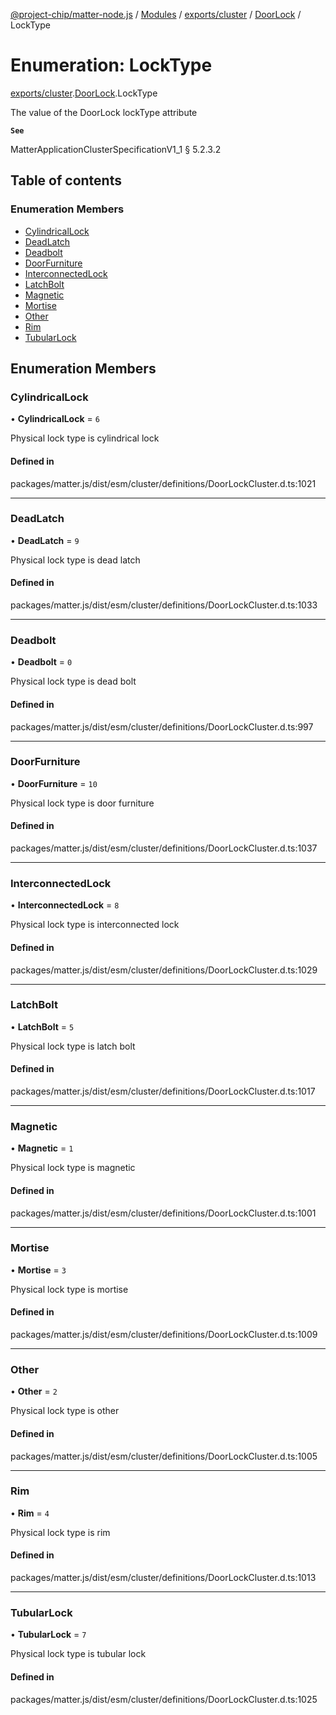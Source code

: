 [@project-chip/matter-node.js](../README.md) / [Modules](../modules.md) / [exports/cluster](../modules/exports_cluster.md) / [DoorLock](../modules/exports_cluster.DoorLock.md) / LockType

# Enumeration: LockType

[exports/cluster](../modules/exports_cluster.md).[DoorLock](../modules/exports_cluster.DoorLock.md).LockType

The value of the DoorLock lockType attribute

**`See`**

MatterApplicationClusterSpecificationV1_1 § 5.2.3.2

## Table of contents

### Enumeration Members

- [CylindricalLock](exports_cluster.DoorLock.LockType.md#cylindricallock)
- [DeadLatch](exports_cluster.DoorLock.LockType.md#deadlatch)
- [Deadbolt](exports_cluster.DoorLock.LockType.md#deadbolt)
- [DoorFurniture](exports_cluster.DoorLock.LockType.md#doorfurniture)
- [InterconnectedLock](exports_cluster.DoorLock.LockType.md#interconnectedlock)
- [LatchBolt](exports_cluster.DoorLock.LockType.md#latchbolt)
- [Magnetic](exports_cluster.DoorLock.LockType.md#magnetic)
- [Mortise](exports_cluster.DoorLock.LockType.md#mortise)
- [Other](exports_cluster.DoorLock.LockType.md#other)
- [Rim](exports_cluster.DoorLock.LockType.md#rim)
- [TubularLock](exports_cluster.DoorLock.LockType.md#tubularlock)

## Enumeration Members

### CylindricalLock

• **CylindricalLock** = ``6``

Physical lock type is cylindrical lock

#### Defined in

packages/matter.js/dist/esm/cluster/definitions/DoorLockCluster.d.ts:1021

___

### DeadLatch

• **DeadLatch** = ``9``

Physical lock type is dead latch

#### Defined in

packages/matter.js/dist/esm/cluster/definitions/DoorLockCluster.d.ts:1033

___

### Deadbolt

• **Deadbolt** = ``0``

Physical lock type is dead bolt

#### Defined in

packages/matter.js/dist/esm/cluster/definitions/DoorLockCluster.d.ts:997

___

### DoorFurniture

• **DoorFurniture** = ``10``

Physical lock type is door furniture

#### Defined in

packages/matter.js/dist/esm/cluster/definitions/DoorLockCluster.d.ts:1037

___

### InterconnectedLock

• **InterconnectedLock** = ``8``

Physical lock type is interconnected lock

#### Defined in

packages/matter.js/dist/esm/cluster/definitions/DoorLockCluster.d.ts:1029

___

### LatchBolt

• **LatchBolt** = ``5``

Physical lock type is latch bolt

#### Defined in

packages/matter.js/dist/esm/cluster/definitions/DoorLockCluster.d.ts:1017

___

### Magnetic

• **Magnetic** = ``1``

Physical lock type is magnetic

#### Defined in

packages/matter.js/dist/esm/cluster/definitions/DoorLockCluster.d.ts:1001

___

### Mortise

• **Mortise** = ``3``

Physical lock type is mortise

#### Defined in

packages/matter.js/dist/esm/cluster/definitions/DoorLockCluster.d.ts:1009

___

### Other

• **Other** = ``2``

Physical lock type is other

#### Defined in

packages/matter.js/dist/esm/cluster/definitions/DoorLockCluster.d.ts:1005

___

### Rim

• **Rim** = ``4``

Physical lock type is rim

#### Defined in

packages/matter.js/dist/esm/cluster/definitions/DoorLockCluster.d.ts:1013

___

### TubularLock

• **TubularLock** = ``7``

Physical lock type is tubular lock

#### Defined in

packages/matter.js/dist/esm/cluster/definitions/DoorLockCluster.d.ts:1025
